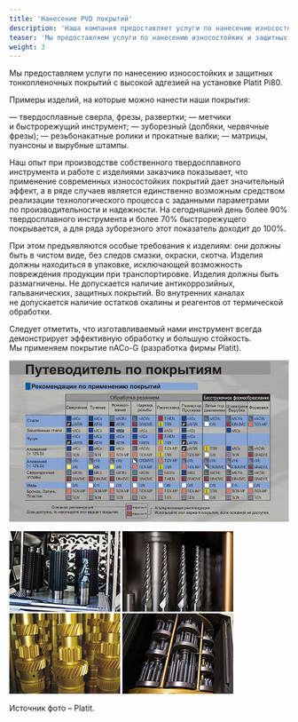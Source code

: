 ```yaml
---
title: 'Нанесение PVD покрытий'
description: 'Наша компания предоставляет услуги по нанесению износостойких и защитных тонкопленочных покрытий с высокой адгезией.'
teaser: 'Мы предоставляем услуги по нанесению износостойких и защитных тонкопленочных покрытий с высокой адгезией.'
weight: 3
---
```


Мы предоставляем услуги по нанесению износостойких и защитных тонкопленочных покрытий с высокой адгезией на установке Platit Pi80.

Примеры изделий, на которые можно нанести наши покрытия:

— твердосплавные сверла, фрезы, развертки;
— метчики и быстрорежущий инструмент;
— зуборезный (долбяки, червячные фрезы);
— резьбонакатные ролики и прокатные валки;
— матрицы, пуансоны и вырубные штампы.

Наш опыт при производстве собственного твердосплавного инструмента и работе с изделиями заказчика показывает, что применение современных износостойких покрытий дает значительный эффект, а в ряде случаев является единственно возможным средством реализации технологического процесса с заданными параметрами по производительности и надежности. На сегодняшний день более 90% твердосплавного инструмента и более 70% быстрорежущего покрывается, а для ряда зуборезного этот показатель доходит до 100%.

При этом предъявляются особые требования к изделиям: они должны быть в чистом виде, без следов смазки, окраски, скотча. Изделия должны находиться в упаковке, исключающей возможность повреждения продукции при транспортировке. Изделия должны быть размагничены. Не допускается наличие антикоррозийных, гальванических, защитных покрытий. Во внутренних каналах не допускается наличие остатков окалины и реагентов от термической обработки.

Следует отметить, что изготавливаемый нами инструмент всегда демонстрирует эффективную обработку и большую стойкость. Мы применяем покрытие nACo-G (разработка фирмы Platit).

![Путеводитель по покрытиям](./platit_tipi_pokritia.jpg)

![Platit](./platit1.jpg) ![Platit](./platit2.jpg) ![Platit](./platit3.png) ![Platit](./platit4.jpg)

Источник фото – Platit.
